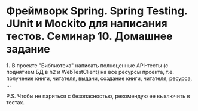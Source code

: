 # Фреймворк Spring. Spring Testing. JUnit и Mockito для написания тестов. Семинар 10. Домашнее задание

__1.__ В проекте "Библиотека" написать полноценные API-тесты (с поднятием БД в h2 и WebTestClient) на все ресурсы проекта, т.е. получение книги, читателя, выдачи, создание книги, читателя, ресурса, ...

P.S. Чтобы не париться с безопасностью, рекомендую ее выключить в тестах.
